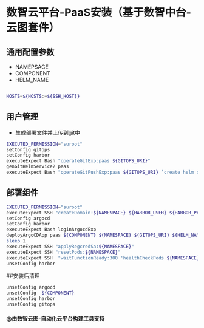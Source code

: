 # 数智云平台-PaaS安装（基于数智中台-云图套件）

## 通用配置参数
   - NAMEPSACE
   - COMPONENT
   - HELM_NAME
```bash

HOSTS=${HOSTS:=${SSH_HOST}}
```

## 用户管理

- 生成部署文件并上传到git中

````bash
EXECUTED_PERMISSION="suroot"
setConfig gitops
setConfig harbor
executeExpect Bash "operateGitExp:paas ${GITOPS_URI}"
genGitHelmService2 paas 
executeExpect Bash "operateGitPushExp:paas ${GITOPS_URI} ’create helm deployment‘ "

````

## 部署组件

````bash
EXECUTED_PERMISSION="suroot"
executeExpect SSH "createDomain:${NAMESPACE} ${HARBOR_USER} ${HARBOR_PASSWORD} ${HARBOR_URI}"
setConfig argocd
setConfig harbor
executeExpect Bash loginArgocdExp
deployArgoCDApp paas ${COMPONENT} ${NAMESPACE} ${GITOPS_URI} ${HELM_NAME}
sleep 1
executeExpect SSH "applyRegcredSa:${NAMESPACE}"
executeExpect SSH "resetPods:${NAMESPACE}"
executeExpect SSH  "waitFunctionReady:300 'healthCheckPods ${NAMESPACE}' "
unsetConfig harbor
````

##安装后清理

````bash
unsetConfig argocd
unsetConfig  ${COMPONENT}
unsetConfig harbor
unsetConfig gitops

````

#### @由数智云图-自动化云平台构建工具支持